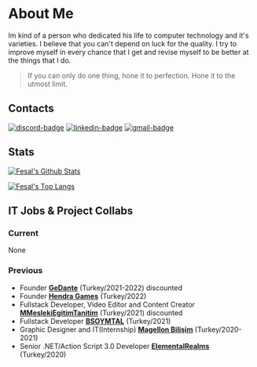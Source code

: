 # About Me
Im kind of a person who dedicated his life to computer technology and it's varieties. I believe that you can't depend on luck for the quality. I try to improve myself in every chance that I get and revise myself to be better at the things that I do.

> If you can only do one thing, hone it to perfection. Hone it to the utmost limit.

## Contacts

[![discord-badge]][main] [![linkedin-badge]][linkedin] [![gmail-badge]][gmail]

## Stats

[![Fesal's Github Stats](https://github-readme-stats.vercel.app/api?username=iamknownasfesal&show_icons=true&theme=dark&show_icons=true&count_private=true&include_all_commits=true)][main]

[![Fesal's Top Langs](https://github-readme-stats.vercel.app/api/top-langs/?username=iamknownasfesal&layout=compact&langs_count=10&theme=dark&custom_title=Fesal%27s+Most+Used+Languages)][main]


## IT Jobs & Project Collabs

### Current

None

### Previous
- Founder [**GeDante**](https://gedante.works) (Turkey/2021-2022) discounted
- Founder [**Hendra Games**](https://iamknownasfesal.github.io) (Turkey/2022)
- Fullstack Developer, Video Editor and Content Creator [**MMeslekiEgitimTanitim**](https://www.mmeslekiegitimtanitim.com) (Turkey/2021) discounted
- Fullstack Developer [**BSOYMTAL**](https://bsoymtalwebkutuphane.web.app) (Turkey/2021)
- Graphic Designer and IT(Internship) [**Magellon Bilişim**](https://www.linkedin.com/company/magellon/about/) (Turkey/2020-2021)
- Senior .NET/Action Script 3.0 Developer [**ElementalRealms**](https://www.youtube.com/watch?v=Fb0zINzmQ1) (Turkey/2020)


[main]: https://github.com/iamknownasfesal
[linkedin]: https://www.linkedin.com/in/devwarlt/
[gmail]: mailto:mkircal957@gmail.com
[discord-badge]: https://img.shields.io/badge/Fesal%231797-black?logo=discord&style=for-the-badge
[linkedin-badge]: https://img.shields.io/badge/Mehmet%20Karchal-purple?logo=linkedin&style=for-the-badge
[gmail-badge]: https://img.shields.io/badge/Gmail-black?logo=gmail&style=for-the-badge
